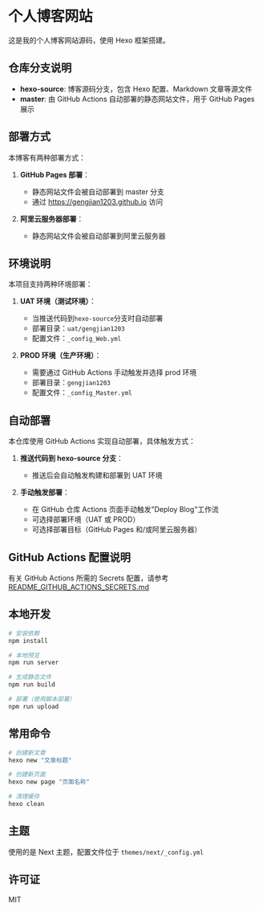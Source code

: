 # 个人博客网站

这是我的个人博客网站源码，使用 Hexo 框架搭建。

## 仓库分支说明

- **hexo-source**: 博客源码分支，包含 Hexo 配置、Markdown 文章等源文件
- **master**: 由 GitHub Actions 自动部署的静态网站文件，用于 GitHub Pages 展示

## 部署方式

本博客有两种部署方式：

1. **GitHub Pages 部署**：

   - 静态网站文件会被自动部署到 master 分支
   - 通过 https://gengjian1203.github.io 访问

2. **阿里云服务器部署**：
   - 静态网站文件会被自动部署到阿里云服务器

## 环境说明

本项目支持两种环境部署：

1. **UAT 环境（测试环境）**：

   - 当推送代码到`hexo-source`分支时自动部署
   - 部署目录：`uat/gengjian1203`
   - 配置文件：`_config_Web.yml`

2. **PROD 环境（生产环境）**：
   - 需要通过 GitHub Actions 手动触发并选择 prod 环境
   - 部署目录：`gengjian1203`
   - 配置文件：`_config_Master.yml`

## 自动部署

本仓库使用 GitHub Actions 实现自动部署，具体触发方式：

1. **推送代码到 hexo-source 分支**：

   - 推送后会自动触发构建和部署到 UAT 环境

2. **手动触发部署**：
   - 在 GitHub 仓库 Actions 页面手动触发"Deploy Blog"工作流
   - 可选择部署环境（UAT 或 PROD）
   - 可选择部署目标（GitHub Pages 和/或阿里云服务器）

## GitHub Actions 配置说明

有关 GitHub Actions 所需的 Secrets 配置，请参考 [README_GITHUB_ACTIONS_SECRETS.md](./README_GITHUB_ACTIONS_SECRETS.md)

## 本地开发

```bash
# 安装依赖
npm install

# 本地预览
npm run server

# 生成静态文件
npm run build

# 部署（使用脚本部署）
npm run upload
```

## 常用命令

```bash
# 创建新文章
hexo new "文章标题"

# 创建新页面
hexo new page "页面名称"

# 清理缓存
hexo clean
```

## 主题

使用的是 Next 主题，配置文件位于 `themes/next/_config.yml`

## 许可证

MIT
